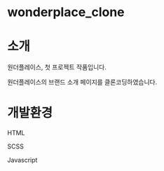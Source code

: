 # wonderplace_clone


# 소개
원더플레이스, 첫 프로젝트 작품입니다.

원더플레이스의 브랜드 소개 페이지를 클론코딩하였습니다.



# 개발환경
HTML

SCSS

Javascript
